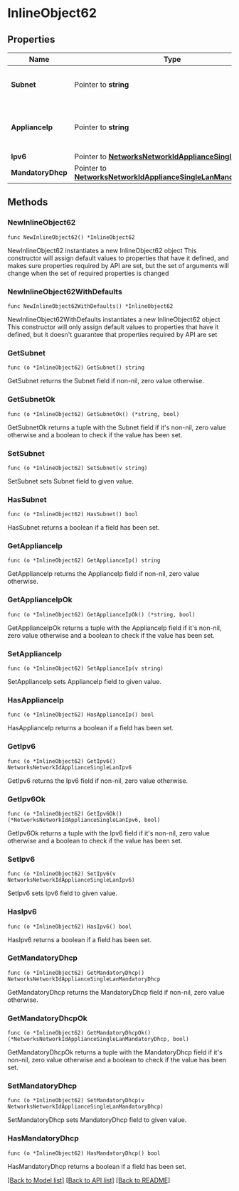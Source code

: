 # InlineObject62

## Properties

Name | Type | Description | Notes
------------ | ------------- | ------------- | -------------
**Subnet** | Pointer to **string** | The subnet of the single LAN configuration | [optional] 
**ApplianceIp** | Pointer to **string** | The appliance IP address of the single LAN | [optional] 
**Ipv6** | Pointer to [**NetworksNetworkIdApplianceSingleLanIpv6**](NetworksNetworkIdApplianceSingleLanIpv6.md) |  | [optional] 
**MandatoryDhcp** | Pointer to [**NetworksNetworkIdApplianceSingleLanMandatoryDhcp**](NetworksNetworkIdApplianceSingleLanMandatoryDhcp.md) |  | [optional] 

## Methods

### NewInlineObject62

`func NewInlineObject62() *InlineObject62`

NewInlineObject62 instantiates a new InlineObject62 object
This constructor will assign default values to properties that have it defined,
and makes sure properties required by API are set, but the set of arguments
will change when the set of required properties is changed

### NewInlineObject62WithDefaults

`func NewInlineObject62WithDefaults() *InlineObject62`

NewInlineObject62WithDefaults instantiates a new InlineObject62 object
This constructor will only assign default values to properties that have it defined,
but it doesn't guarantee that properties required by API are set

### GetSubnet

`func (o *InlineObject62) GetSubnet() string`

GetSubnet returns the Subnet field if non-nil, zero value otherwise.

### GetSubnetOk

`func (o *InlineObject62) GetSubnetOk() (*string, bool)`

GetSubnetOk returns a tuple with the Subnet field if it's non-nil, zero value otherwise
and a boolean to check if the value has been set.

### SetSubnet

`func (o *InlineObject62) SetSubnet(v string)`

SetSubnet sets Subnet field to given value.

### HasSubnet

`func (o *InlineObject62) HasSubnet() bool`

HasSubnet returns a boolean if a field has been set.

### GetApplianceIp

`func (o *InlineObject62) GetApplianceIp() string`

GetApplianceIp returns the ApplianceIp field if non-nil, zero value otherwise.

### GetApplianceIpOk

`func (o *InlineObject62) GetApplianceIpOk() (*string, bool)`

GetApplianceIpOk returns a tuple with the ApplianceIp field if it's non-nil, zero value otherwise
and a boolean to check if the value has been set.

### SetApplianceIp

`func (o *InlineObject62) SetApplianceIp(v string)`

SetApplianceIp sets ApplianceIp field to given value.

### HasApplianceIp

`func (o *InlineObject62) HasApplianceIp() bool`

HasApplianceIp returns a boolean if a field has been set.

### GetIpv6

`func (o *InlineObject62) GetIpv6() NetworksNetworkIdApplianceSingleLanIpv6`

GetIpv6 returns the Ipv6 field if non-nil, zero value otherwise.

### GetIpv6Ok

`func (o *InlineObject62) GetIpv6Ok() (*NetworksNetworkIdApplianceSingleLanIpv6, bool)`

GetIpv6Ok returns a tuple with the Ipv6 field if it's non-nil, zero value otherwise
and a boolean to check if the value has been set.

### SetIpv6

`func (o *InlineObject62) SetIpv6(v NetworksNetworkIdApplianceSingleLanIpv6)`

SetIpv6 sets Ipv6 field to given value.

### HasIpv6

`func (o *InlineObject62) HasIpv6() bool`

HasIpv6 returns a boolean if a field has been set.

### GetMandatoryDhcp

`func (o *InlineObject62) GetMandatoryDhcp() NetworksNetworkIdApplianceSingleLanMandatoryDhcp`

GetMandatoryDhcp returns the MandatoryDhcp field if non-nil, zero value otherwise.

### GetMandatoryDhcpOk

`func (o *InlineObject62) GetMandatoryDhcpOk() (*NetworksNetworkIdApplianceSingleLanMandatoryDhcp, bool)`

GetMandatoryDhcpOk returns a tuple with the MandatoryDhcp field if it's non-nil, zero value otherwise
and a boolean to check if the value has been set.

### SetMandatoryDhcp

`func (o *InlineObject62) SetMandatoryDhcp(v NetworksNetworkIdApplianceSingleLanMandatoryDhcp)`

SetMandatoryDhcp sets MandatoryDhcp field to given value.

### HasMandatoryDhcp

`func (o *InlineObject62) HasMandatoryDhcp() bool`

HasMandatoryDhcp returns a boolean if a field has been set.


[[Back to Model list]](../README.md#documentation-for-models) [[Back to API list]](../README.md#documentation-for-api-endpoints) [[Back to README]](../README.md)


